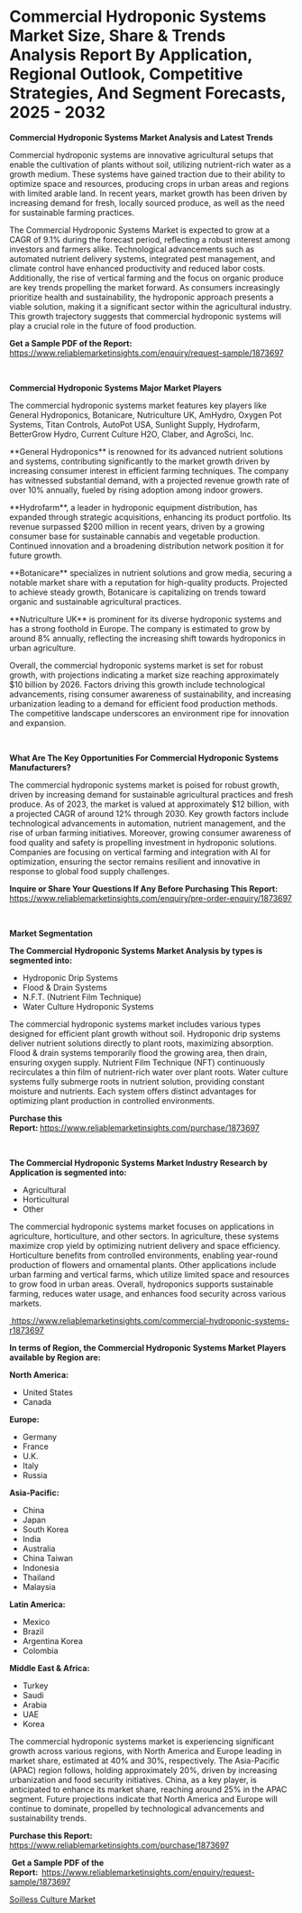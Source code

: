 <p><h1>Commercial Hydroponic Systems Market Size, Share & Trends Analysis Report By Application, Regional Outlook, Competitive Strategies, And Segment Forecasts, 2025 - 2032</h1></p><p><strong>Commercial Hydroponic Systems Market Analysis and Latest Trends</strong></p>
<p><p>Commercial hydroponic systems are innovative agricultural setups that enable the cultivation of plants without soil, utilizing nutrient-rich water as a growth medium. These systems have gained traction due to their ability to optimize space and resources, producing crops in urban areas and regions with limited arable land. In recent years, market growth has been driven by increasing demand for fresh, locally sourced produce, as well as the need for sustainable farming practices. </p><p>The Commercial Hydroponic Systems Market is expected to grow at a CAGR of 9.1% during the forecast period, reflecting a robust interest among investors and farmers alike. Technological advancements such as automated nutrient delivery systems, integrated pest management, and climate control have enhanced productivity and reduced labor costs. Additionally, the rise of vertical farming and the focus on organic produce are key trends propelling the market forward. As consumers increasingly prioritize health and sustainability, the hydroponic approach presents a viable solution, making it a significant sector within the agricultural industry. This growth trajectory suggests that commercial hydroponic systems will play a crucial role in the future of food production.</p></p>
<p><strong>Get a Sample PDF of the Report:&nbsp;</strong> <a href="https://www.reliablemarketinsights.com/enquiry/request-sample/1873697?utm_campaign=2441&utm_medium=2&utm_source=Github&utm_content=ia&utm_term=30032025&utm_id=commercial-hydroponic-systems">https://www.reliablemarketinsights.com/enquiry/request-sample/1873697</a></p>
<p>&nbsp;</p>
<p><strong>Commercial Hydroponic Systems Major Market Players</strong></p>
<p><p>The commercial hydroponic systems market features key players like General Hydroponics, Botanicare, Nutriculture UK, AmHydro, Oxygen Pot Systems, Titan Controls, AutoPot USA, Sunlight Supply, Hydrofarm, BetterGrow Hydro, Current Culture H2O, Claber, and AgroSci, Inc. </p><p>**General Hydroponics** is renowned for its advanced nutrient solutions and systems, contributing significantly to the market growth driven by increasing consumer interest in efficient farming techniques. The company has witnessed substantial demand, with a projected revenue growth rate of over 10% annually, fueled by rising adoption among indoor growers.</p><p>**Hydrofarm**, a leader in hydroponic equipment distribution, has expanded through strategic acquisitions, enhancing its product portfolio. Its revenue surpassed $200 million in recent years, driven by a growing consumer base for sustainable cannabis and vegetable production. Continued innovation and a broadening distribution network position it for future growth.</p><p>**Botanicare** specializes in nutrient solutions and grow media, securing a notable market share with a reputation for high-quality products. Projected to achieve steady growth, Botanicare is capitalizing on trends toward organic and sustainable agricultural practices.</p><p>**Nutriculture UK** is prominent for its diverse hydroponic systems and has a strong foothold in Europe. The company is estimated to grow by around 8% annually, reflecting the increasing shift towards hydroponics in urban agriculture.</p><p>Overall, the commercial hydroponic systems market is set for robust growth, with projections indicating a market size reaching approximately $10 billion by 2026. Factors driving this growth include technological advancements, rising consumer awareness of sustainability, and increasing urbanization leading to a demand for efficient food production methods. The competitive landscape underscores an environment ripe for innovation and expansion.</p></p>
<p>&nbsp;</p>
<p><strong>What Are The Key Opportunities For Commercial Hydroponic Systems Manufacturers?</strong></p>
<p><p>The commercial hydroponic systems market is poised for robust growth, driven by increasing demand for sustainable agricultural practices and fresh produce. As of 2023, the market is valued at approximately $12 billion, with a projected CAGR of around 12% through 2030. Key growth factors include technological advancements in automation, nutrient management, and the rise of urban farming initiatives. Moreover, growing consumer awareness of food quality and safety is propelling investment in hydroponic solutions. Companies are focusing on vertical farming and integration with AI for optimization, ensuring the sector remains resilient and innovative in response to global food supply challenges.</p></p>
<p><strong>Inquire or Share Your Questions If Any Before Purchasing This Report:</strong> <a href="https://www.reliablemarketinsights.com/enquiry/pre-order-enquiry/1873697?utm_campaign=2441&utm_medium=2&utm_source=Github&utm_content=ia&utm_term=30032025&utm_id=commercial-hydroponic-systems">https://www.reliablemarketinsights.com/enquiry/pre-order-enquiry/1873697</a></p>
<p>&nbsp;</p>
<p><strong>Market Segmentation</strong></p>
<p><strong>The Commercial Hydroponic Systems Market Analysis by types is segmented into:</strong></p>
<p><ul><li>Hydroponic Drip Systems</li><li>Flood & Drain Systems</li><li>N.F.T. (Nutrient Film Technique)</li><li>Water Culture Hydroponic Systems</li></ul></p>
<p><p>The commercial hydroponic systems market includes various types designed for efficient plant growth without soil. Hydroponic drip systems deliver nutrient solutions directly to plant roots, maximizing absorption. Flood & drain systems temporarily flood the growing area, then drain, ensuring oxygen supply. Nutrient Film Technique (NFT) continuously recirculates a thin film of nutrient-rich water over plant roots. Water culture systems fully submerge roots in nutrient solution, providing constant moisture and nutrients. Each system offers distinct advantages for optimizing plant production in controlled environments.</p></p>
<p><strong>Purchase this Report:&nbsp;</strong><a href="https://www.reliablemarketinsights.com/purchase/1873697?utm_campaign=2441&utm_medium=2&utm_source=Github&utm_content=ia&utm_term=30032025&utm_id=commercial-hydroponic-systems">https://www.reliablemarketinsights.com/purchase/1873697</a></p>
<p>&nbsp;</p>
<p><strong>The Commercial Hydroponic Systems Market Industry Research by Application is segmented into:</strong></p>
<p><ul><li>Agricultural</li><li>Horticultural</li><li>Other</li></ul></p>
<p><p>The commercial hydroponic systems market focuses on applications in agriculture, horticulture, and other sectors. In agriculture, these systems maximize crop yield by optimizing nutrient delivery and space efficiency. Horticulture benefits from controlled environments, enabling year-round production of flowers and ornamental plants. Other applications include urban farming and vertical farms, which utilize limited space and resources to grow food in urban areas. Overall, hydroponics supports sustainable farming, reduces water usage, and enhances food security across various markets.</p></p>
<p><a href="https://www.reliablemarketinsights.com/commercial-hydroponic-systems-r1873697?utm_campaign=2441&utm_medium=2&utm_source=Github&utm_content=ia&utm_term=30032025&utm_id=commercial-hydroponic-systems">&nbsp;https://www.reliablemarketinsights.com/commercial-hydroponic-systems-r1873697</a></p>
<p><strong>In terms of Region, the Commercial Hydroponic Systems Market Players available by Region are:</strong></p>
<p>
    <p> <strong> North America: </strong>
        <ul>
            <li>United States</li>
            <li>Canada</li>
        </ul>
        </p> 
    <p> <strong> Europe: </strong>
        <ul>
            <li>Germany</li>
            <li>France</li>
            <li>U.K.</li>
            <li>Italy</li>
            <li>Russia</li>
        </ul>
        </p> 
    <p> <strong> Asia-Pacific: </strong>
        <ul>
            <li>China</li>
            <li>Japan</li>
            <li>South Korea</li>
            <li>India</li>
            <li>Australia</li>
            <li>China Taiwan</li>
            <li>Indonesia</li>
            <li>Thailand</li>
            <li>Malaysia</li>
        </ul>
        </p> 
    <p> <strong> Latin America: </strong>
        <ul>
            <li>Mexico</li>
            <li>Brazil</li>
            <li>Argentina Korea</li>
            <li>Colombia</li>
        </ul>
        </p> 
    <p> <strong> Middle East & Africa: </strong>
        <ul>
            <li>Turkey</li>
            <li>Saudi</li>
            <li>Arabia</li>
            <li>UAE</li>
            <li>Korea</li>
        </ul>
    </p>
    </p>
<p><p>The commercial hydroponic systems market is experiencing significant growth across various regions, with North America and Europe leading in market share, estimated at 40% and 30%, respectively. The Asia-Pacific (APAC) region follows, holding approximately 20%, driven by increasing urbanization and food security initiatives. China, as a key player, is anticipated to enhance its market share, reaching around 25% in the APAC segment. Future projections indicate that North America and Europe will continue to dominate, propelled by technological advancements and sustainability trends.</p></p>
<p><strong>Purchase this Report: </strong><a href="https://www.reliablemarketinsights.com/purchase/1873697?utm_campaign=2441&utm_medium=2&utm_source=Github&utm_content=ia&utm_term=30032025&utm_id=commercial-hydroponic-systems">https://www.reliablemarketinsights.com/purchase/1873697</a></p>
<p>&nbsp;<strong>Get a Sample PDF of the Report:&nbsp;&nbsp;</strong><a href="https://www.reliablemarketinsights.com/enquiry/request-sample/1873697?utm_campaign=2441&utm_medium=2&utm_source=Github&utm_content=ia&utm_term=30032025&utm_id=commercial-hydroponic-systems">https://www.reliablemarketinsights.com/enquiry/request-sample/1873697</a></p>
<p><strong></strong></p>
<p><p><a href="https://github.com/chungwimbu4/Market-Research-Report-List-1/blob/main/soilless-culture-market.md?utm_campaign=2441&utm_medium=2&utm_source=Github&utm_content=ia&utm_term=30032025&utm_id=commercial-hydroponic-systems">Soilless Culture Market</a></p></p>